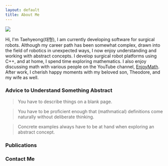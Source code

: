 ```yaml
---
layout: default
title: About Me
---
```


<img class="profile-picture" src="{{site.baseurl}}/{{site.profile-picture}}">

Hi, I'm Taehyeong(태형), I am currently developing software for surgical robots. Although my career path has been somewhat complex, drawn into the field of robotics in unexpected ways, I now enjoy understanding and working with abstract concepts. I develop surgical robot platforms using C++, and at home, I spend time exploring mathematics. I also enjoy discussing math with various people on the YouTube channel, [EnjoyMath](https://www.youtube.com/@enjoyingmath9346). After work, I cherish happy moments with my beloved son, Theodore, and my wife as well.

### Advice to Understand Something Abstract
> You have to describe things on a blank page.

> You have to be proficient enough that (mathmatical) definitions come naturally without deliberate thinking.

> Concrete examples always have to be at hand when exploring an abstract concept.


### Publications

### Contact Me
